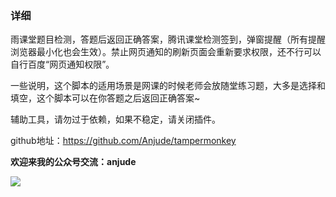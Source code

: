 ### 详细

雨课堂题目检测，答题后返回正确答案，腾讯课堂检测签到，弹窗提醒（所有提醒浏览器最小化也会生效）。禁止网页通知的刷新页面会重新要求权限，还不行可以自行百度“网页通知权限”。

一些说明，这个脚本的适用场景是网课的时候老师会放随堂练习题，大多是选择和填空，这个脚本可以在你答题之后返回正确答案~

辅助工具，请勿过于依赖，如果不稳定，请关闭插件。

github地址：https://github.com/Anjude/tampermonkey

**欢迎来我的公众号交流：anjude**

![](https://cdn.jsdelivr.net/gh/Anjude/pubsrc@img/20211118174102.jpeg)

